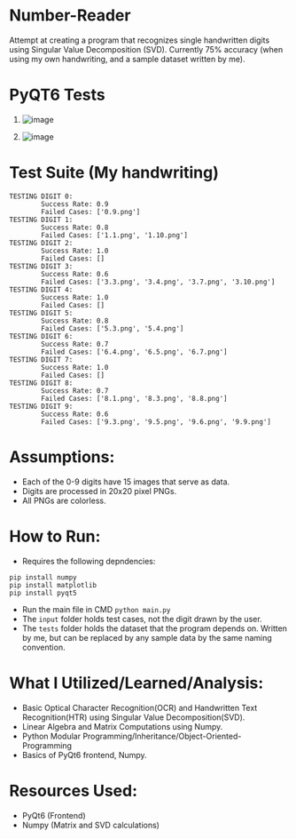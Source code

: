 # Number-Reader
Attempt at creating a program that recognizes single handwritten digits using Singular Value Decomposition (SVD). Currently 75% accuracy (when using my own handwriting, and a sample dataset written by me).

# PyQT6 Tests
1. ![image](https://github.com/user-attachments/assets/5c4035e1-b498-4143-915e-d31753351bb1)

2. ![image](https://github.com/user-attachments/assets/262fcb31-625c-450c-94e7-e6e97b115b21)

# Test Suite (My handwriting)

```
TESTING DIGIT 0:
        Success Rate: 0.9
        Failed Cases: ['0.9.png']
TESTING DIGIT 1:
        Success Rate: 0.8
        Failed Cases: ['1.1.png', '1.10.png']
TESTING DIGIT 2:
        Success Rate: 1.0
        Failed Cases: []
TESTING DIGIT 3:
        Success Rate: 0.6
        Failed Cases: ['3.3.png', '3.4.png', '3.7.png', '3.10.png']
TESTING DIGIT 4:
        Success Rate: 1.0
        Failed Cases: []
TESTING DIGIT 5:
        Success Rate: 0.8
        Failed Cases: ['5.3.png', '5.4.png']
TESTING DIGIT 6:
        Success Rate: 0.7
        Failed Cases: ['6.4.png', '6.5.png', '6.7.png']
TESTING DIGIT 7:
        Success Rate: 1.0
        Failed Cases: []
TESTING DIGIT 8:
        Success Rate: 0.7
        Failed Cases: ['8.1.png', '8.3.png', '8.8.png']
TESTING DIGIT 9:
        Success Rate: 0.6
        Failed Cases: ['9.3.png', '9.5.png', '9.6.png', '9.9.png']
```
# Assumptions:
* Each of the 0-9 digits have 15 images that serve as data.
* Digits are processed in 20x20 pixel PNGs.
* All PNGs are colorless.

# How to Run:
* Requires the following depndencies:
```
pip install numpy
pip install matplotlib
pip install pyqt5
```
* Run the main file in CMD `python main.py`
* The `input` folder holds test cases, not the digit drawn by the user.
* The `tests` folder holds the dataset that the program depends on. Written by me, but can be replaced by any sample data by the same naming convention.

# What I Utilized/Learned/Analysis:
* Basic Optical Character Recognition(OCR) and Handwritten Text Recognition(HTR) using Singular Value Decomposition(SVD).
* Linear Algebra and Matrix Computations using Numpy. 
* Python Modular Programming/Inheritance/Object-Oriented-Programming
* Basics of PyQt6 frontend, Numpy.

# Resources Used:
* PyQt6 (Frontend)
* Numpy (Matrix and SVD calculations)
